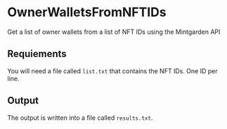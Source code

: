 # OwnerWalletsFromNFTIDs
Get a list of owner wallets from a list of NFT IDs using the Mintgarden API

## Requiements
You will need a file called `list.txt` that contains the NFT IDs. One ID per line.

## Output
The output is written into a file called `results.txt`.

